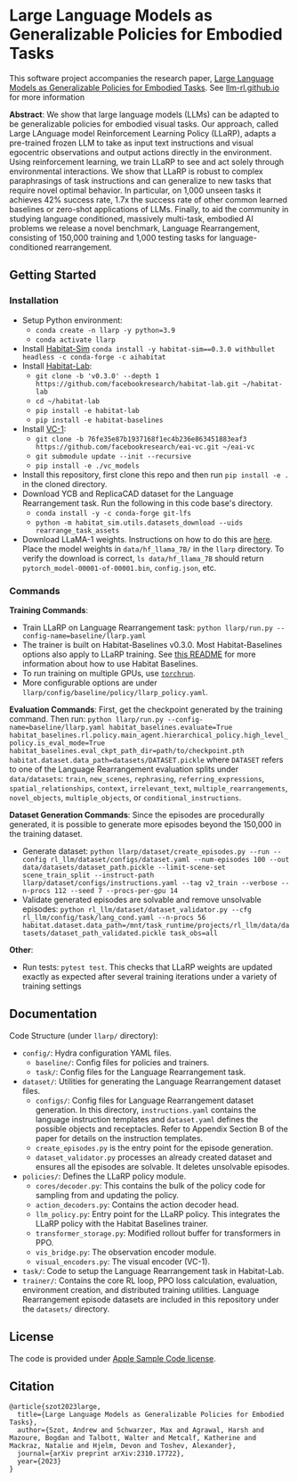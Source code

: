 # Large Language Models as Generalizable Policies for Embodied Tasks

This software project accompanies the research paper, [Large Language Models as Generalizable Policies for Embodied Tasks](https://arxiv.org/abs/2310.17722). See [llm-rl.github.io](https://llm-rl.github.io) for more information

**Abstract**: We show that large language models (LLMs) can be adapted to be generalizable policies for embodied visual tasks. Our approach, called Large LAnguage model Reinforcement Learning Policy (LLaRP), adapts a pre-trained frozen LLM to take as input text instructions and visual egocentric observations and output actions directly in the environment. Using reinforcement learning, we train LLaRP to see and act solely through environmental interactions. We show that LLaRP is robust to complex paraphrasings of task instructions and can generalize to new tasks that require novel optimal behavior. In particular, on 1,000 unseen tasks it achieves 42% success rate, 1.7x the success rate of other common learned baselines or zero-shot applications of LLMs. Finally, to aid the community in studying language conditioned, massively multi-task, embodied AI problems we release a novel benchmark, Language Rearrangement, consisting of 150,000 training and 1,000 testing tasks for language-conditioned rearrangement.

## Getting Started

### Installation
- Setup Python environment:
    - `conda create -n llarp -y python=3.9`
    - `conda activate llarp`
- Install [Habitat-Sim](https://github.com/facebookresearch/habitat-sim) `conda install -y habitat-sim==0.3.0 withbullet  headless -c conda-forge -c aihabitat`
- Install [Habitat-Lab](https://github.com/facebookresearch/habitat-lab):
    - `git clone -b 'v0.3.0' --depth 1 https://github.com/facebookresearch/habitat-lab.git ~/habitat-lab`
    - `cd ~/habitat-lab`
    - `pip install -e habitat-lab`
    - `pip install -e habitat-baselines`
- Install [VC-1](https://eai-vc.github.io): 
    - `git clone -b 76fe35e87b1937168f1ec4b236e863451883eaf3 https://github.com/facebookresearch/eai-vc.git ~/eai-vc`
    - `git submodule update --init --recursive`
    - `pip install -e ./vc_models`
- Install this repository, first clone this repo and then run `pip install -e .` in the cloned directory.
- Download YCB and ReplicaCAD dataset for the Language Rearrangement task. Run the following in this code base's directory.
    - `conda install -y -c conda-forge git-lfs`
    - `python -m habitat_sim.utils.datasets_download --uids rearrange_task_assets`
- Download LLaMA-1 weights. Instructions on how to do this are [here](https://huggingface.co/docs/transformers/main/model_doc/llama). Place the model weights in `data/hf_llama_7B/` in the `llarp` directory. To verify the download is correct, `ls data/hf_llama_7B` should return `pytorch_model-00001-of-00001.bin`, `config.json`, etc.

### Commands
**Training Commands**:
- Train LLaRP on Language Rearrangement task: `python llarp/run.py --config-name=baseline/llarp.yaml`
- The trainer is built on Habitat-Baselines v0.3.0. Most Habitat-Baselines options also apply to LLaRP training. See [this README](https://github.com/facebookresearch/habitat-lab/tree/afe4058a7f8aa5ab71a133575cdaa79f0308af6a/habitat-baselines) for more information about how to use Habitat Baselines.
- To run training on multiple GPUs, use [`torchrun`](https://pytorch.org/docs/stable/elastic/run.html).
- More configurable options are under `llarp/config/baseline/policy/llarp_policy.yaml`.

**Evaluation Commands**: First, get the checkpoint generated by the training command. Then run: `python llarp/run.py --config-name=baseline/llarp.yaml habitat_baselines.evaluate=True habitat_baselines.rl.policy.main_agent.hierarchical_policy.high_level_policy.is_eval_mode=True habitat_baselines.eval_ckpt_path_dir=path/to/checkpoint.pth habitat.dataset.data_path=datasets/DATASET.pickle` where `DATASET` refers to one of the Language Rearrangement evaluation splits under `data/datasets`: `train`, `new_scenes`, `rephrasing`, `referring_expressions`, `spatial_relationships`, `context`, `irrelevant_text`, `multiple_rearrangements`, `novel_objects`, `multiple_objects`, or `conditional_instructions`.

**Dataset Generation Commands**: Since the episodes are procedurally generated, it is possible to generate more episodes beyond the 150,000 in the training dataset.
- Generate dataset: `python llarp/dataset/create_episodes.py --run --config rl_llm/dataset/configs/dataset.yaml --num-episodes 100 --out data/datasets/dataset_path.pickle --limit-scene-set scene_train_split --instruct-path llarp/dataset/configs/instructions.yaml --tag v2_train --verbose --n-procs 112 --seed 7 --procs-per-gpu 14`
- Validate generated episodes are solvable and remove unsolvable episodes: `python rl_llm/dataset/dataset_validator.py --cfg rl_llm/config/task/lang_cond.yaml --n-procs 56 habitat.dataset.data_path=/mnt/task_runtime/projects/rl_llm/data/datasets/dataset_path_validated.pickle task_obs=all`

**Other**:
- Run tests: `pytest test`. This checks that LLaRP weights are updated exactly as expected after several training iterations under a variety of training settings

## Documentation

Code Structure (under `llarp/` directory):
- `config/`: Hydra configuration YAML files.
    - `baseline/`: Config files for policies and trainers.
    - `task/`: Config files for the Language Rearrangement task.
- `dataset/`: Utilities for generating the Language Rearrangement dataset files.
    - `configs/`: Config files for Language Rearrangement dataset generation. In this directory, `instructions.yaml` contains the language instruction templates and `dataset.yaml` defines the possible objects and receptacles. Refer to Appendix Section B of the paper for details on the instruction templates.
    - `create_episodes.py` is the entry point for the episode generation.
    - `dataset_validator.py` processes an already created dataset and ensures all the episodes are solvable. It deletes unsolvable episodes.
- `policies/`: Defines the LLaRP policy module.
    - `cores/decoder.py`: This contains the bulk of the policy code for sampling from and updating the policy.
    - `action_decoders.py`: Contains the action decoder head.
    - `llm_policy.py`: Entry point for the LLaRP policy. This integrates the LLaRP policy with the Habitat Baselines trainer.
    - `transformer_storage.py`: Modified rollout buffer for transformers in PPO.
    - `vis_bridge.py`: The observation encoder module.
    - `visual_encoders.py`: The visual encoder (VC-1). 
- `task/`: Code to setup the Language Rearrangement task in Habitat-Lab.
- `trainer/`: Contains the core RL loop, PPO loss calculation, evaluation, environment creation, and distributed training utilities.
Language Rearrangement episode datasets are included in this repository under the `datasets/` directory.

## License
The code is provided under [Apple Sample Code license](https://github.pie.apple.com/aiml-oss/ml-aim/blob/main/LICENSE).

## Citation
```
@article{szot2023large,
  title={Large Language Models as Generalizable Policies for Embodied Tasks},
  author={Szot, Andrew and Schwarzer, Max and Agrawal, Harsh and Mazoure, Bogdan and Talbott, Walter and Metcalf, Katherine and Mackraz, Natalie and Hjelm, Devon and Toshev, Alexander},
  journal={arXiv preprint arXiv:2310.17722},
  year={2023}
}
```
